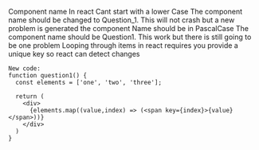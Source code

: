 Component name In react Cant start with a lower Case
The component name should be changed to Question_1.
This will not crash but a new problem is generated the component Name should be in PascalCase
The component name should be Question1. This work but there is still going to be one problem 
Looping through items in react requires you provide a unique key so react can detect changes 
```
New code: 
function question1() {
  const elements = ['one', 'two', 'three'];

  return (
    <div>
      {elements.map((value,index) => (<span key={index}>{value}</span>))}
    </div>
  )
}

```